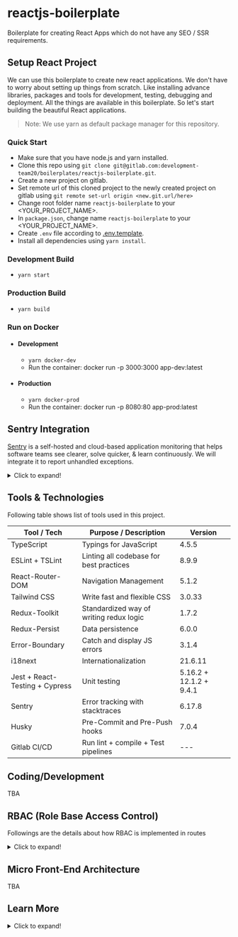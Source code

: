 # reactjs-boilerplate

Boilerplate for creating React Apps which do not have any SEO / SSR requirements.

## Setup React Project

We can use this boilerplate to create new react applications. We don't have to worry about setting up things from scratch.
Like installing advance libraries, packages and tools for development, testing, debugging and deployment.
All the things are available in this boilerplate. So let's start building the beautiful React applications.

> Note: We use yarn as default package manager for this repository.

### Quick Start
- Make sure that you have node.js and yarn installed.
- Clone this repo using `git clone git@gitlab.com:development-team20/boilerplates/reactjs-boilerplate.git`.
- Create a new project on gitlab.
- Set remote url of this cloned project to the newly created project on gitlab using 
`git remote set-url origin <new.git.url/here>`
- Change root folder name `reactjs-boilerplate` to your <YOUR_PROJECT_NAME>.
- In `package.json`, change name `reactjs-boilerplate` to your <YOUR_PROJECT_NAME>.
- Create `.env` file according to [.env.template](./.env.template).
- Install all dependencies using `yarn install`.

### Development Build
- `yarn start`
### Production Build
- `yarn build`
### Run on Docker
- #### Development
  - `yarn docker-dev`
  - Run the container: docker run -p 3000:3000 app-dev:latest

- #### Production
  - `yarn docker-prod`
  - Run the container: docker run -p 8080:80 app-prod:latest
## Sentry Integration

[Sentry](https://sentry.io/) is a self-hosted and cloud-based application monitoring that helps software teams see clearer, solve quicker, & learn continuously. We will integrate it to report unhandled exceptions.

<details>
  <summary>Click to expand!</summary>

- Create an account on [Sentry](https://sentry.io/)
- Sentry provides various options to create a new project, create a React project 
- After creation, you would be navigated to setup page. There you can find your dsn key tobe used in configuration
- Dependencies for sentry `(@sentry/react @sentry/tracing)` are already added in the boilerplate
- Save your dsn key from sentry as `REACT_APP_SENTRY_DSN` in `.env` file
- Initialize Sentry as early as possible in your app, preferably in root file (`index.ts` or `app.ts`) 
``` 
import React from "react";
import ReactDOM from "react-dom";
import * as Sentry from "@sentry/react";
import { BrowserTracing } from "@sentry/tracing";
import App from "./App";

Sentry.init({
  dsn: process.env.REACT_APP_SENTRY_DSN, # this is your dsn key from sentry project
  integrations: [new BrowserTracing()],
  tracesSampleRate: 1.0,
});

ReactDOM.render(<App />, document.getElementById("root"));
```
- After configuration try creating any error in your app e.g
```
<button onClick={methodDoesNotExist}>Break the world</button>;
```
#### This error would be reported in your sentry project under issues

</details>

## Tools & Technologies

Following table shows list of tools used in this project.

| Tool / Tech       | Purpose / Description                   |     Version       |
|-------------------|-----------------------------------------|-------------------|
| TypeScript        | Typings for JavaScript                  |      4.5.5        |
| ESLint + TSLint   | Linting all codebase for best practices |      8.9.9        |
| React-Router-DOM  | Navigation Management                   |      5.1.2        |
| Tailwind CSS      | Write fast and flexible CSS             |      3.0.33       |
| Redux-Toolkit     | Standardized way of writing redux logic |      1.7.2        |
| Redux-Persist     | Data persistence                        |      6.0.0        |
| Error-Boundary    | Catch and display JS errors             |      3.1.4        |
| i18next           | Internationalization                    |      21.6.11      |
| Jest + React-Testing + Cypress | Unit testing               |  5.16.2 + 12.1.2 + 9.4.1        |
| Sentry            | Error tracking with stacktraces         |      6.17.8       |
| Husky             | Pre-Commit and Pre-Push hooks           |      7.0.4        |
| Gitlab CI/CD      | Run lint + compile + Test pipelines     |      ---          |

## Coding/Development
TBA


## RBAC (Role Base Access Control)

Followings are the details about how RBAC is implemented in routes

<details>
  <summary>Click to expand!</summary>

- Base file for routing is ```src/routes/index.tsx```
- Routes are divided in 2 modules ```private-routes.tsx``` & ```public-routes.tsx``` respectively
- ```src/constants/roles.ts``` contains enums for multiple user roles
-  ```src/routes/private-route-config.ts``` is config for all the permission based routing 
- ```src/routes/map-allowed-routes.tsx``` is where we map only allowed routes for a specific user to render

</details>

## Micro Front-End Architecture
TBA

## Learn More
<details>
  <summary>Click to expand!</summary>

You can learn more in the [Create React App documentation](https://facebook.github.io/create-react-app/docs/getting-started).

To learn React, check out the [React documentation](https://reactjs.org/).

### Code Splitting

This section has moved here: [https://facebook.github.io/create-react-app/docs/code-splitting](https://facebook.github.io/create-react-app/docs/code-splitting)

### Analyzing the Bundle Size

This section has moved here: [https://facebook.github.io/create-react-app/docs/analyzing-the-bundle-size](https://facebook.github.io/create-react-app/docs/analyzing-the-bundle-size)

### Making a Progressive Web App

This section has moved here: [https://facebook.github.io/create-react-app/docs/making-a-progressive-web-app](https://facebook.github.io/create-react-app/docs/making-a-progressive-web-app)

### Advanced Configuration

This section has moved here: [https://facebook.github.io/create-react-app/docs/advanced-configuration](https://facebook.github.io/create-react-app/docs/advanced-configuration)

### Deployment

This section has moved here: [https://facebook.github.io/create-react-app/docs/deployment](https://facebook.github.io/create-react-app/docs/deployment)

### `yarn build` fails to minify

This section has moved here: [https://facebook.github.io/create-react-app/docs/troubleshooting#npm-run-build-fails-to-minify](https://facebook.github.io/create-react-app/docs/troubleshooting#npm-run-build-fails-to-minify)

</details>

